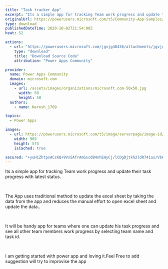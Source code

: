 ```yaml
---
title: "Task tracker App"
excerpt: "Its a simple app for tracking Team work progress and update their task progress with latest status. The App uses traditional method to update the"
originalUrl: https://powerusers.microsoft.com/t5/Community-App-Samples/Task-tracker-App/td-p/707907
type: download
publishedDateTime: 2020-10-02T21:54:00Z
heat: 52

actions:
  - url: "https://powerusers.microsoft.com/jgvjg48436/attachments/jgvjg48436/AppFeedbackGallery/654/1/Ncf81fdce-574f-4b13-a4fe-aa02d8010789-document.msapp"
    type: "download"
    title: "Download Source Code"
    attribution: "Power Apps Community"

provider:
  name: Power Apps Community
  domain: microsoft.com
  images:
    - url: /assets/images/organizations/microsoft.com-50x50.jpg
      width: 50
      height: 50
  authors:
    - name: Naresh_1709

topics:
  - Power Apps

images:
  - url: https://powerusers.microsoft.com/t5/image/serverpage/image-id/185137iAD69CB279251F8F3/image-size/large?v=1.0&px=999
    width: 969
    height: 574
    isCached: true

secured: "+yuHCZhtpsACsKQ+9Vx5AfrAmGscdB4nhEHyCj/lCDgDjtkh2ldR741as/Vb6uVCu6sTeo99V7aIpASdZGaBhb6kloEed0tS/2ovin8EkfYguhcPfJ5V6EgFtom87nBIDzHlMa9Re73qKo5w/p24Dn8e011RgSAXmJ9UkBXDbBBCmwVJorpxrV3Alx03iIBE1LSo41ew75H0tG7vVOg0W7yFelCabXfXeBYtb/9EXDbYDxtySp1lCINZN9lYdpDJwtPYKL9GBxPNKUhHJDhJ3Mg+KoIyajerYdj6DhAhkoAhLfjU9leaNK+ud1hWwM0m3exj0qaojArLZ+4Wsm46DhfO921Rujroqy3+b6gf7isfBuaVuazrgVrK8WwZ2bjrbeuDLnJlVGMLH6ZF/A5euSSPz5w3svgoEvAGR+7xK8UggOkgybHW01mHnYWiMgdG;e3HoJCaAPZ5oBy5GsNPbTQ=="
---
```

<p>Its a simple app for tracking Team work progress and update their task progress with latest status.</p><p>&nbsp;</p><p>The App uses traditional method to update the excel sheet by taking the data from the app and reduces the manual effort to open excel sheet and update the data..</p><p>&nbsp;</p><p>It will be handy app for teams where one can update his task progress and see all other team members work progress by selecting team name and task id.</p><p>&nbsp;</p><p>I am getting started with power app and loving it.Feel Free to add suggestion will try to improvise the app</p>

